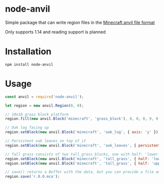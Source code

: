 # node-anvil
Simple package that can write region files in the [Minecraft anvil file format](https://minecraft.gamepedia.com/Anvil_file_format)

Only supports 1.14 and reading support is planned
# Installation
```
npm install node-anvil
```
# Usage
```js
const anvil = require('node-anvil');

let region = new anvil.Region(0, 0);

// 10x10 grass block platform
region.fill(new anvil.Block('minecraft', 'grass_block'), 0, 0, 0, 9, 0, 9);

// Oak log facing up
region.setBlock(new anvil.Block('minecraft', 'oak_log', { axis: 'y' }), 0, 1, 0);

// Persistent oak leaves on top of it
region.setBlock(new anvil.Block('minecraft', 'oak_leaves', { persistent: true }), 0, 2, 0);

// Tall grass consists of two tall_grass blocks, one with half: 'lower', and the other with half: 'upper'
region.setBlock(new anvil.Block('minecraft', 'tall_grass', { half: 'lower' }), 1, 1, 1);
region.setBlock(new anvil.Block('minecraft', 'tall_grass', { half: 'upper' }), 1, 2, 1);

// save() returns a Buffer with the data, but you can provide a file and it'll save there
region.save('r.0.0.mca');
```